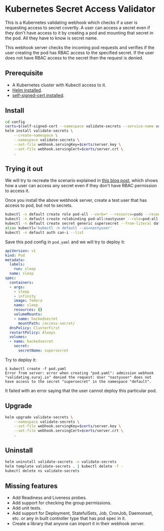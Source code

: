 # Kubernetes Secret Access Validator

This is a Kubernetes validating webhook which checks if a user is requesting access to secret covertly. A user can access a secret even if they don't have access to it by creating a pod and mounting that secret in the pod. All they have to know is secret name.

This webhook server checks the incoming pod requests and verifies if the user creating the pod has RBAC access to the specified secret. If the user does not have RBAC access to the secret then the request is denied.

## Prerequisite

- A Kubernetes cluster with Kubectl access to it.
- [Helm installed](https://helm.sh/docs/intro/install/).
- [self-signed-cert installed](https://github.com/surajssd/self-signed-cert#install).

## Install

```bash
cd config
certs=$(self-signed-cert --namespace validate-secrets --service-name validate-secrets)
helm install validate-secrets \
    --create-namespace \
    --namespace validate-secrets \
    --set-file webhook.servingKey=$certs/server.key \
    --set-file webhook.servingCert=$certs/server.crt \
    .
```

## Trying it out

We will try to recreate the scenario explained in [this blog post](https://suraj.io/post/2021/05/access-k8s-secrets/), which shows how a user can access any secret even if they don't have RBAC permission to access it.

Once you install the above webhook server, create a test user that has access to pod, but not to secrets.

```bash
kubectl -n default create role pod-all --verb=* --resource=pods --resource=pods/exec
kubectl -n default create rolebinding pod-all:nastyuser --role=pod-all --user=nastyuser
kubectl -n default create secret generic supersecret --from-literal data=supersecretvaluesinhere
alias kubectl='kubectl -n default --as=nastyuser'
kubectl -n default auth can-i --list
```

Save this pod config in `pod.yaml` and we will try to deploy it:

```yaml
apiVersion: v1
kind: Pod
metadata:
  labels:
    run: sleep
  name: sleep
spec:
  containers:
  - args:
    - sleep
    - infinity
    image: fedora
    name: sleep
    resources: {}
    volumeMounts:
    - name: hackedsecret
      mountPath: /access-secret/
  dnsPolicy: ClusterFirst
  restartPolicy: Always
  volumes:
  - name: hackedsecret
    secret:
      secretName: supersecret
```

Try to deploy it:

```console
$ kubectl create -f pod.yaml
Error from server: error when creating "pod.yaml": admission webhook "validating.suraj.io" denied the request: User "nastyuser" does not have access to the secret "supersecret" in the namespace "default".
```

It failed with an error saying that the user cannot deploy this particular pod.

## Upgrade

```bash
helm upgrade validate-secrets \
    --namespace validate-secrets \
    --set-file webhook.servingKey=$certs/server.key \
    --set-file webhook.servingCert=$certs/server.crt \
    .
```


## Uninstall

```bash
helm uninstall validate-secrets -n validate-secrets
helm template validate-secrets . | kubectl delete -f -
kubectl delete ns validate-secrets
```

## Missing features

- Add Readiness and Liveness probes.
- Add support for checking the group permissions.
- Add unit tests.
- Add support for Deployment, StatefulSets, Job, CronJob, Daemonset, etc. or any in built controller type that has pod spec in it.
- Create a library that anyone can import it in their webhook server.
